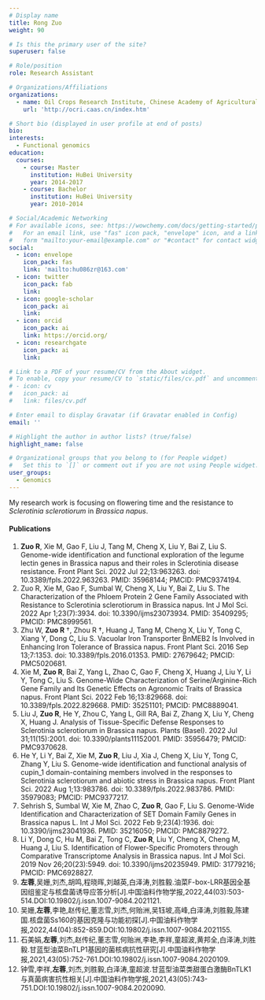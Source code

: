 ```yaml
---
# Display name
title: Rong Zuo
weight: 90

# Is this the primary user of the site?
superuser: false

# Role/position
role: Research Assistant

# Organizations/Affiliations
organizations:
  - name: Oil Crops Research Institute, Chinese Academy of Agricultural Sciences
    url: 'http://ocri.caas.cn/index.htm'

# Short bio (displayed in user profile at end of posts)
bio: 
interests:
  - Functional genomics
education:
  courses:
    - course: Master
      institution: HuBei University 
      year: 2014-2017
    - course: Bachelor
      institution: HuBei University
      year: 2010-2014

# Social/Academic Networking
# For available icons, see: https://wowchemy.com/docs/getting-started/page-builder/#icons
#   For an email link, use "fas" icon pack, "envelope" icon, and a link in the
#   form "mailto:your-email@example.com" or "#contact" for contact widget.
social:
  - icon: envelope
    icon_pack: fas
    link: 'mailto:hu086zr@163.com'
  - icon: twitter
    icon_pack: fab
    link: 
  - icon: google-scholar
    icon_pack: ai
    link: 
  - icon: orcid
    icon_pack: ai
    link: https://orcid.org/
  - icon: researchgate
    icon_pack: ai
    link: 

# Link to a PDF of your resume/CV from the About widget.
# To enable, copy your resume/CV to `static/files/cv.pdf` and uncomment the lines below.
# - icon: cv
#   icon_pack: ai
#   link: files/cv.pdf

# Enter email to display Gravatar (if Gravatar enabled in Config)
email: ''

# Highlight the author in author lists? (true/false)
highlight_name: false

# Organizational groups that you belong to (for People widget)
#   Set this to `[]` or comment out if you are not using People widget.
user_groups:
  - Genomics
---
```


My research work is focusing on flowering time and the resistance to *Sclerotinia sclerotiorum* in *Brassica napus*.

#### Publications
1.	**Zuo R**, Xie M, Gao F, Liu J, Tang M, Cheng X, Liu Y, Bai Z, Liu S. Genome-wide identification and functional exploration of the legume lectin genes in Brassica napus and their roles in Sclerotinia disease resistance. Front Plant Sci. 2022 Jul 22;13:963263. doi: 10.3389/fpls.2022.963263. PMID: 35968144; PMCID: PMC9374194.
2.	Zuo R, Xie M, Gao F, Sumbal W, Cheng X, Liu Y, Bai Z, Liu S. The Characterization of the Phloem Protein 2 Gene Family Associated with Resistance to Sclerotinia sclerotiorum in Brassica napus. Int J Mol Sci. 2022 Apr 1;23(7):3934. doi: 10.3390/ijms23073934. PMID: 35409295; PMCID: PMC8999561.
3.	Zhu W, **Zuo R** †, Zhou R †, Huang J, Tang M, Cheng X, Liu Y, Tong C, Xiang Y, Dong C, Liu S. Vacuolar Iron Transporter BnMEB2 Is Involved in Enhancing Iron Tolerance of Brassica napus. Front Plant Sci. 2016 Sep 13;7:1353. doi: 10.3389/fpls.2016.01353. PMID: 27679642; PMCID: PMC5020681.
4.	Xie M, **Zuo R**, Bai Z, Yang L, Zhao C, Gao F, Cheng X, Huang J, Liu Y, Li Y, Tong C, Liu S. Genome-Wide Characterization of Serine/Arginine-Rich Gene Family and Its Genetic Effects on Agronomic Traits of Brassica napus. Front Plant Sci. 2022 Feb 16;13:829668. doi: 10.3389/fpls.2022.829668. PMID: 35251101; PMCID: PMC8889041.
5.	Liu J, **Zuo R**, He Y, Zhou C, Yang L, Gill RA, Bai Z, Zhang X, Liu Y, Cheng X, Huang J. Analysis of Tissue-Specific Defense Responses to Sclerotinia sclerotiorum in Brassica napus. Plants (Basel). 2022 Jul 31;11(15):2001. doi: 10.3390/plants11152001. PMID: 35956479; PMCID: PMC9370628.
6.	He Y, Li Y, Bai Z, Xie M, **Zuo R**, Liu J, Xia J, Cheng X, Liu Y, Tong C, Zhang Y, Liu S. Genome-wide identification and functional analysis of cupin_1 domain-containing members involved in the responses to Sclerotinia sclerotiorum and abiotic stress in Brassica napus. Front Plant Sci. 2022 Aug 1;13:983786. doi: 10.3389/fpls.2022.983786. PMID: 35979083; PMCID: PMC9377217.
7.	Sehrish S, Sumbal W, Xie M, Zhao C, **Zuo R**, Gao F, Liu S. Genome-Wide Identification and Characterization of SET Domain Family Genes in Brassica napus L. Int J Mol Sci. 2022 Feb 9;23(4):1936. doi: 10.3390/ijms23041936. PMID: 35216050; PMCID: PMC8879272.
8.	Li Y, Dong C, Hu M, Bai Z, Tong C, **Zuo R**, Liu Y, Cheng X, Cheng M, Huang J, Liu S. Identification of Flower-Specific Promoters through Comparative Transcriptome Analysis in Brassica napus. Int J Mol Sci. 2019 Nov 26;20(23):5949. doi: 10.3390/ijms20235949. PMID: 31779216; PMCID: PMC6928827.
9.	**左蓉**,吴姗,刘杰,胡鸣,程晓晖,刘越英,白泽涛,刘胜毅.油菜F-box-LRR基因全基因组鉴定与核盘菌诱导应答分析[J].中国油料作物学报,2022,44(03):503-514.DOI:10.19802/j.issn.1007-9084.2021121.
10.	吴姗,**左蓉**,李艳,赵传纪,董志雪,刘杰,何贻洲,吴钰坡,高峰,白泽涛,刘胜毅,陈建国.核盘菌Ss160的基因克隆与功能初探[J].中国油料作物学报,2022,44(04):852-859.DOI:10.19802/j.issn.1007-9084.2021155.
11.	石美娟,**左蓉**,刘杰,赵传纪,董志雪,何贻洲,李艳,李祥,童超波,黄邦全,白泽涛,刘胜毅.甘蓝型油菜BnTLP1基因的菌核病抗性研究[J].中国油料作物学报,2021,43(05):752-761.DOI:10.19802/j.issn.1007-9084.2020109.
12.	钟雪,李祥,**左蓉**,刘杰,刘胜毅,白泽涛,童超波.甘蓝型油菜类甜蛋白激酶BnTLK1与真菌病害抗性相关[J].中国油料作物学报,2021,43(05):743-751.DOI:10.19802/j.issn.1007-9084.2020090.
